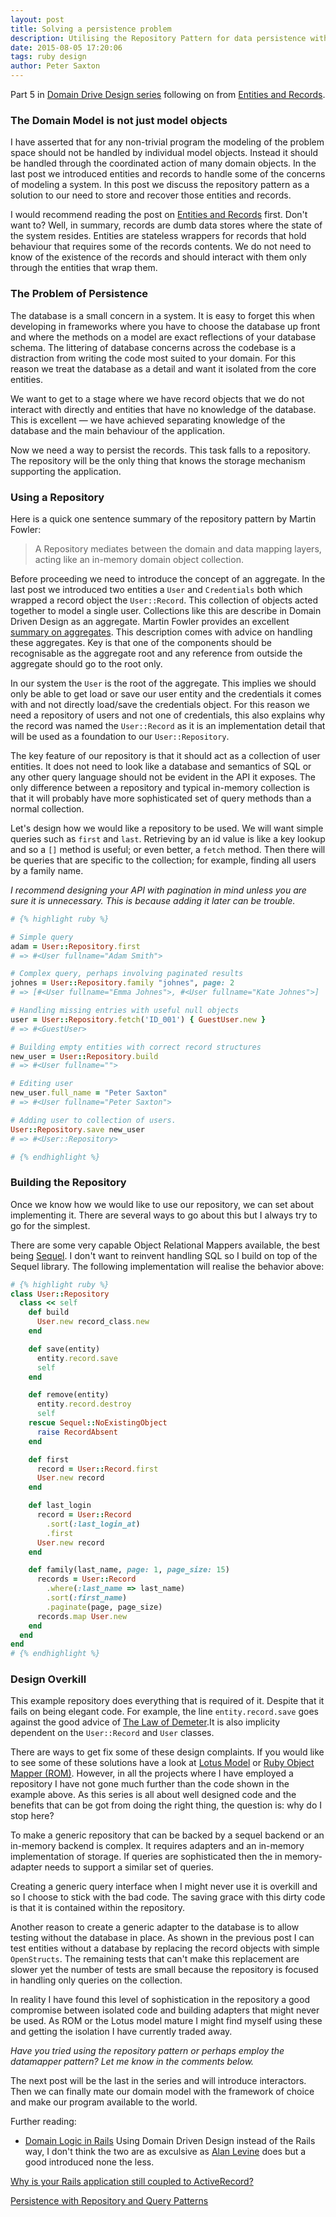 ```yaml
---
layout: post
title: Solving a persistence problem
description: Utilising the Repository Pattern for data persistence with Ruby
date: 2015-08-05 17:20:06
tags: ruby design
author: Peter Saxton
---
```


Part 5 in [Domain Drive Design series](/2015/07/14/domain-driven-design-introduction.html) following on from [Entities and Records](http://insights.workshop14.io/2015/08/02/tackling-god-objects-in-ruby.html).

### The Domain Model is not just model objects

I have asserted that for any non-trivial program the modeling of the problem space should not be handled by individual model objects. Instead it should be handled through the coordinated action of many domain objects. In the last post we introduced entities and records to handle some of the concerns of modeling a system. In this post we discuss the repository pattern as a solution to our need to store and recover those entities and records.

I would recommend reading the post on [Entities and Records](http://insights.workshop14.io/2015/08/02/tackling-god-objects-in-ruby.html) first. Don't want to? Well, in summary, records are dumb data stores where the state of the system resides. Entities are stateless wrappers for records that hold behaviour that requires some of the records contents. We do not need to know of the existence of the records and should interact with them only through the entities that wrap them.

### The Problem of Persistence
The database is a small concern in a system. It is easy to forget this when developing in frameworks where you have to choose the database up front and where the methods on a model are exact reflections of your database schema. The littering of database concerns across the codebase is a distraction from writing the code most suited to your domain. For this reason we treat the database as a detail and want it isolated from the core entities.

We want to get to a stage where we have record objects that we do not interact with directly and entities that have no knowledge of the database. This is excellent — we have achieved separating knowledge of the database and the main behaviour of the application.

Now we need a way to persist the records. This task falls to a repository. The repository will be the only thing that knows the storage mechanism supporting the application.

### Using a Repository

Here is a quick one sentence summary of the repository pattern by Martin Fowler:

> A Repository mediates between the domain and data mapping layers, acting like an in-memory domain object collection.

Before proceeding we need to introduce the concept of an aggregate. In the last post we introduced two entities a `User` and `Credentials` both which wrapped a record object the `User::Record`. This collection of objects acted together to model a single user. Collections like this are describe in Domain Driven Design as an aggregate. Martin Fowler provides an excellent [summary on aggregates](http://martinfowler.com/bliki/DDD_Aggregate.html). This description comes with advice on handling these aggregates. Key is that one of the components should be recognisable as the aggregate root and any reference from outside the aggregate should go to the root only.

In our system the `User` is the root of the aggregate. This implies we should only be able to get load or save our user entity and the credentials it comes with and not directly load/save the credentials object. For this reason we need a repository of users and not one of credentials, this also explains why the record was named the `User::Record` as it is an implementation detail that will be used as a foundation to our `User::Repository`.

The key feature of our repository is that it should act as a collection of user entities. It does not need to look like a database and semantics of SQL or any other query language should not be evident in the API it exposes. The only difference between a repository and typical in-memory collection is that it will probably have more sophisticated set of query methods than a normal collection.

Let's design how we would like a repository to be used. We will want simple queries such as `first` and `last`. Retrieving by an id value is like a key lookup and so a `[]` method is useful; or even better, a `fetch` method. Then there will be queries that are specific to the collection; for example, finding all users by a family name.

*I recommend designing your API with pagination in mind unless you are sure it is unnecessary. This is because adding it later can be trouble.*

```rb
# {% highlight ruby %}

# Simple query
adam = User::Repository.first
# => #<User fullname="Adam Smith">

# Complex query, perhaps involving paginated results
johnes = User::Repository.family "johnes", page: 2
# => [#<User fullname="Emma Johnes">, #<User fullname="Kate Johnes">]

# Handling missing entries with useful null objects
user = User::Repository.fetch('ID_001') { GuestUser.new }
# => #<GuestUser>

# Building empty entities with correct record structures
new_user = User::Repository.build
# => #<User fullname="">

# Editing user
new_user.full_name = "Peter Saxton"
# => #<User fullname="Peter Saxton">

# Adding user to collection of users.
User::Repository.save new_user
# => #<User::Repository>

# {% endhighlight %}
```

### Building the Repository
Once we know how we would like to use our repository, we can set about implementing it. There are several ways to go about this but I always try to go for the simplest.

There are some very capable Object Relational Mappers available, the best being [Sequel](http://sequel.jeremyevans.net/). I don't want to reinvent handling SQL so I build on top of the Sequel library. The following implementation will realise the behavior above:

```rb
# {% highlight ruby %}
class User::Repository
  class << self
    def build
      User.new record_class.new
    end

    def save(entity)
      entity.record.save
      self
    end

    def remove(entity)
      entity.record.destroy
      self
    rescue Sequel::NoExistingObject
      raise RecordAbsent
    end

    def first
      record = User::Record.first
      User.new record
    end

    def last_login
      record = User::Record
        .sort(:last_login_at)
        .first
      User.new record
    end

    def family(last_name, page: 1, page_size: 15)
      records = User::Record
        .where(:last_name => last_name)
        .sort(:first_name)
        .paginate(page, page_size)
      records.map User.new
    end
  end
end
# {% endhighlight %}
```

### Design Overkill
This example repository does everything that is required of it. Despite that it fails on being elegant code. For example, the line `entity.record.save` goes against the good advice of [The Law of Demeter](https://en.wikipedia.org/wiki/Law_of_Demeter).It is also implicity dependent on the `User::Record` and `User` classes.

There are ways to get fix some of these design complaints. If you would like to see some of these solutions have a look at [Lotus Model](https://github.com/lotus/model) or [Ruby Object Mapper (ROM)](https://github.com/rom-rb). However, in all the projects where I have employed a repository I have not gone much further than the code shown in the example above. As this series is all about well designed code and the benefits that can be got from doing the right thing, the question is: why do I stop here?

To make a generic repository that can be backed by a sequel backend or an in-memory backend is complex. It requires adapters and an in-memory implementation of storage. If queries are sophisticated then the in memory-adapter needs to support a similar set of queries.

Creating a generic query interface when I might never use it is overkill and so I choose to stick with the bad code. The saving grace with this dirty code is that it is contained within the repository.

Another reason to create a generic adapter to the database is to allow testing without the database in place. As shown in the previous post I can test entities without a database by replacing the record objects with simple `OpenStructs`. The remaining tests that can't make this replacement are slower yet the number of tests are small because the repository is focused in handling only queries on the collection.

In reality I have found this level of sophistication in the repository a good compromise between isolated code and building adapters that might never be used. As ROM or the Lotus model mature I might find myself using these and getting the isolation I have currently traded away.

*Have you tried using the repository pattern or perhaps employ the datamapper pattern? Let me know in the comments below.*

The next post will be the last in the series and will introduce interactors. Then we can finally mate our domain model with the framework of choice and make our program available to the world.

Further reading:

- [Domain Logic in Rails](http://smashingboxes.com/ideas/domain-logic-in-rails)
  Using Domain Driven Design instead of the Rails way, I don't think the two are as exculsive as [Alan Levine](https://twitter.com/cogdog) does but a good introduced none the less.

[Why is your Rails application still coupled to ActiveRecord?](https://medium.com/@KamilLelonek/why-is-your-rails-application-still-coupled-to-activerecord-efe34d657c91)

[Persistence with Repository and Query Patterns](http://hawkins.io/2014/01/pesistence_with_repository_and_query_patterns/)
